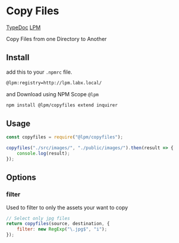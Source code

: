 Copy Files
==========

[TypeDoc](https://lpm.pages.labx.com/copyfiles/) [LPM](http://lpm.labx.local/-/web/detail/@lpm/copyfiles)

Copy Files from one Directory to Another

## Install
add this to your `.npmrc` file.

```sh
@lpm:registry=http://lpm.labx.local/
```

and Download using NPM Scope `@lpm`

```sh
npm install @lpm/copyfiles extend inquirer
```

## Usage
```js
const copyfiles = require("@lpm/copyfiles");

copyfiles("./src/images/", "./public/images/").then(result => {
    console.log(result);
});
```

## Options

### filter

Used to filter to only the assets your want to copy

```js
// Select only jpg files
return copyfiles(source, destination, {
    filter: new RegExp("\.jpg$", "i");
});
```
